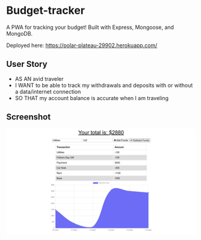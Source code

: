 # Budget-tracker

A PWA for tracking your budget! Built with Express, Mongoose, and MongoDB.

Deployed here: https://polar-plateau-29902.herokuapp.com/

## User Story

- AS AN avid traveler
- I WANT to be able to track my withdrawals and deposits with or without a data/internet connection
- SO THAT my account balance is accurate when I am traveling

## Screenshot
![screenshot](public\images\screenshot.jpg)